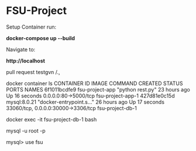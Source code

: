 # FSU-Project

Setup Container run:

**docker-compose up --build**

Navigate to:

**http://localhost**

pull request testgvn /.,


docker container ls
CONTAINER ID   IMAGE             COMMAND                  CREATED        STATUS          PORTS                                NAMES
6f1011bcdfe9   fsu-project-app   "python rest.py"         23 hours ago   Up 16 seconds   0.0.0.0:80->5000/tcp                 fsu-project-app-1
427d81e0c15d   mysql:8.0.21      "docker-entrypoint.s…"   26 hours ago   Up 17 seconds   33060/tcp, 0.0.0.0:30000->3306/tcp   fsu-project-db-1 


docker exec -it fsu-project-db-1 bash

mysql -u root -p

mysql> use fsu